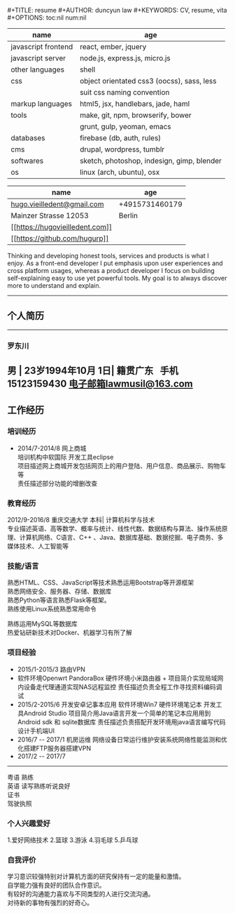 #+TITLE: resume
#+AUTHOR: duncyun law
#+KEYWORDS: CV, resume, vita
#+OPTIONS: toc:nil num:nil 

name | age
---- | ---
|  javascript frontend | react, ember, jquery                       |  
|  javascript server   | node.js, express.js, micro.js              |
|  other languages     | shell                                      |
|  css                 | object orientated css3 (oocss), sass, less |
|                      | suit css naming convention                 |
|  markup languages    | html5, jsx, handlebars, jade, haml         |
|  tools               | make, git, npm, browserify, bower          |
|                     | grunt, gulp, yeoman, emacs                 |
| databases           | firebase (db, auth, rules)                 |
| cms                 | drupal, wordpress, tumblr                  |
| softwares           | sketch, photoshop, indesign, gimp, blender |
| os                  | linux (arch, ubuntu), osx                  |

name | age
---- | ---
| hugo.vieilledent@gmail.com      | +4915731460179 |
| Mainzer Strasse 12053           |         Berlin |
| [[https://hugovieilledent.com]] |                |
| [[https://github.com/hugurp]]   |                |

Thinking and developing honest tools, services and products is what I
enjoy. As a front-end developer I put emphasis upon user experiences
and cross platform usages, whereas a product developer I focus on
building self-explaining easy to use yet powerful tools. My goal is to
always discover more to understand and explain.




-------

## 个人简历  
---
### 罗东川  
男 | 23岁1994年10月 1日| 籍贯广东   
手机15123159430   电子邮箱lawmusil@163.com  
---
##  工作经历

### 培训经历
+ 2014/7-2014/8	网上商城   
培训机构中软国际   开发工具eclipse  
项目描述网上商城开发包括网页上的用户登陆、用户信息、商品展示、购物车等  
责任描述部分功能的增删改查  

### 教育经历
2012/9-2016/8	重庆交通大学  本科| 计算机科学与技术  
专业描述英语、高等数学、概率与统计、线性代数、数据结构与算法、操作系统原理、计算机网络、C语言、C++ 、Java、数据库基础、数据挖掘、电子商务、多媒体技术、人工智能等

### 技能/语言
熟悉HTML、CSS、JavaScript等技术熟悉运用Bootstrap等开源框架  
熟悉网络安全、服务器、存储、数据库    
熟悉Python等语言熟悉Flask等框架。  
熟练使用Linux系统熟悉常用命令  

熟练运用MySQL等数据库   
热爱钻研新技术对Docker、机器学习有所了解  

### 项目经验
+ 2015/1-2015/3	路由VPN
+ 软件环境Openwrt PandoraBox   硬件环境小米路由器
      + 项目简介实现局域网内设备走代理通道实现NAS远程监控
责任描述负责全程工作寻找资料编码调试
+ 2015/2-2015/6	开发安卓记事本应用
软件环境Win7 硬件环境笔记本   开发工具Android Studio
项目简介用Java语言开发一个简单的笔记本应用用到Android sdk 和 sqlite数据库
责任描述负责搭配开发环境用java语言编写代码设计手机端UI
+ 2016/7 -- 2017/1   机房运维
网络设备日常运行维护安装系统网络性能监测和优化搭建FTP服务器搭建VPN
+ 2017/2 -- 2017/7 
---

粤语	熟练  
英语    读写熟练听说良好  
证书  
驾驶执照  

### 个人兴趣爱好
1.爱好网络技术 2.篮球  3.游泳  4.羽毛球 5.乒乓球  

### 自我评价
学习意识较强特别对计算机方面的研究保持有一定的能量和激情。  
自学能力强有良好的团队合作意识。  
有较好的沟通能力喜欢与不同类型的人进行交流沟通。  
对待新的事物有强烈的好奇心。  

